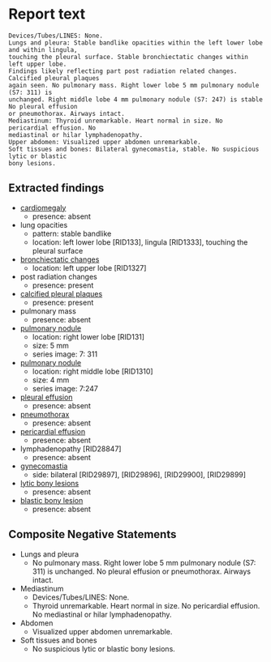 # Report text

```text
Devices/Tubes/LINES: None.
Lungs and pleura: Stable bandlike opacities within the left lower lobe and within lingula,
touching the pleural surface. Stable bronchiectatic changes within left upper lobe.
Findings likely reflecting part post radiation related changes. Calcified pleural plaques
again seen. No pulmonary mass. Right lower lobe 5 mm pulmonary nodule (S7: 311) is
unchanged. Right middle lobe 4 mm pulmonary nodule (S7: 247) is stable No pleural effusion
or pneumothorax. Airways intact.
Mediastinum: Thyroid unremarkable. Heart normal in size. No pericardial effusion. No
mediastinal or hilar lymphadenopathy.
Upper abdomen: Visualized upper abdomen unremarkable.
Soft tissues and bones: Bilateral gynecomastia, stable. No suspicious lytic or blastic
bony lesions.
```

## Extracted findings

- [cardiomegaly](../../definitions/upmedic/Cardiomegaly.cde.md)
  - presence: absent
- lung opacities
  - pattern: stable bandlike
  - location: left lower lobe \[RID133\], lingula \[RID1333\], touching the pleural surface
- [bronchiectatic changes](../../definitions/hood/bronchiectasis.md)
  - location: left upper lobe \[RID1327\]
- post radiation changes
  - presence: present
- [calcified pleural plaques](../../definitions/nuance/calcified_pleural_plaques.json)
  - presence: present
- pulmonary mass
  - presence: absent
- [pulmonary nodule](../../definitions/hood/pulmonary-nodule.md)
  - location: right lower lobe \[RID131\]
  - size: 5 mm
  - series image: 7: 311
- [pulmonary nodule](../../definitions/hood/pulmonary-nodule.md)
  - location: right middle lobe \[RID1310\]
  - size: 4 mm
  - series image: 7:247
- [pleural effusion](../../definitions/hood/pleural-effusion.md)
  - presence: absent
- [pneumothorax](../../definitions/hood/pneumothorax.md)
  - presence: absent
- [pericardial effusion](../../definitions/hood/pericardial-effusion.md)
  - presence: absent
- lymphadenopathy \[RID28847\]
  - presence: absent
- [gynecomastia](../../definitions/hood/gynecomastia.md)
  - side: bilateral \[RID29897\], \[RID29896\], \[RID29900\], \[RID29899\]
- [lytic bony lesions](../../definitions/hood/lytic-lesion.md)
  - presence: absent
- [blastic bony lesion](../../definitions/hood/sclerotic-lesion.md)
  - presence: absent

## Composite Negative Statements

- Lungs and pleura
  - No pulmonary mass. Right lower lobe 5 mm pulmonary nodule (S7: 311) is
unchanged. No pleural effusion or pneumothorax. Airways intact.
- Mediastinum
  - Devices/Tubes/LINES: None.
  - Thyroid unremarkable. Heart normal in size. No pericardial effusion. No
mediastinal or hilar lymphadenopathy.
- Abdomen
  - Visualized upper abdomen unremarkable.
- Soft tissues and bones
  - No suspicious lytic or blastic bony lesions.
